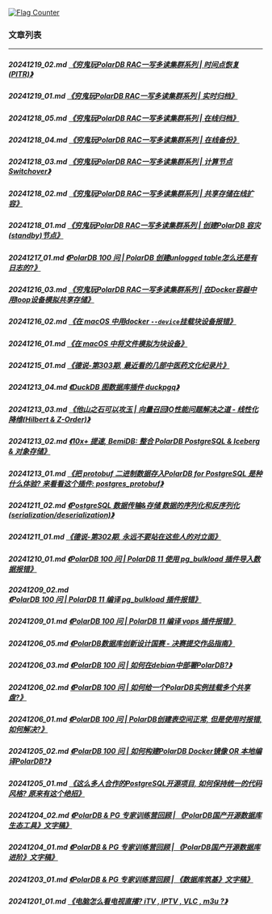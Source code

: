 <a rel="nofollow" href="http://info.flagcounter.com/h9V1"  ><img src="http://s03.flagcounter.com/count/h9V1/bg_FFFFFF/txt_000000/border_CCCCCC/columns_2/maxflags_12/viewers_0/labels_0/pageviews_0/flags_0/"  alt="Flag Counter"  border="0"  ></a>  
  
### 文章列表  
----  
##### 20241219_02.md   [《穷鬼玩PolarDB RAC一写多读集群系列 | 时间点恢复(PITR)》](20241219_02.md)  
##### 20241219_01.md   [《穷鬼玩PolarDB RAC一写多读集群系列 | 实时归档》](20241219_01.md)  
##### 20241218_05.md   [《穷鬼玩PolarDB RAC一写多读集群系列 | 在线归档》](20241218_05.md)  
##### 20241218_04.md   [《穷鬼玩PolarDB RAC一写多读集群系列 | 在线备份》](20241218_04.md)  
##### 20241218_03.md   [《穷鬼玩PolarDB RAC一写多读集群系列 | 计算节点 Switchover》](20241218_03.md)  
##### 20241218_02.md   [《穷鬼玩PolarDB RAC一写多读集群系列 | 共享存储在线扩容》](20241218_02.md)  
##### 20241218_01.md   [《穷鬼玩PolarDB RAC一写多读集群系列 | 创建PolarDB 容灾(standby)节点》](20241218_01.md)  
##### 20241217_01.md   [《PolarDB 100 问 | PolarDB 创建unlogged table怎么还是有日志的?》](20241217_01.md)  
##### 20241216_03.md   [《穷鬼玩PolarDB RAC一写多读集群系列 | 在Docker容器中用loop设备模拟共享存储》](20241216_03.md)  
##### 20241216_02.md   [《在 macOS 中用docker `--device`挂载块设备报错》](20241216_02.md)  
##### 20241216_01.md   [《在 macOS 中将文件模拟为块设备》](20241216_01.md)  
##### 20241215_01.md   [《德说-第303期, 最近看的几部中医药文化纪录片》](20241215_01.md)  
##### 20241213_04.md   [《DuckDB 图数据库插件 duckpgq》](20241213_04.md)  
##### 20241213_03.md   [《他山之石可以攻玉 | 向量召回IO性能问题解决之道 - 线性化降维(Hilbert & Z-Order)》](20241213_03.md)  
##### 20241213_02.md   [《10x+ 提速, BemiDB: 整合 PolarDB PostgreSQL & Iceberg & 对象存储》](20241213_02.md)  
##### 20241213_01.md   [《把 protobuf 二进制数据存入PolarDB for PostgreSQL 是种什么体验? 来看看这个插件: postgres_protobuf》](20241213_01.md)  
##### 20241211_02.md   [《PostgreSQL 数据传输&存储 数据的序列化和反序列化 (serialization/deserialization)》](20241211_02.md)  
##### 20241211_01.md   [《德说-第302期, 永远不要站在这些人的对立面》](20241211_01.md)  
##### 20241210_01.md   [《PolarDB 100 问 | PolarDB 11 使用 pg_bulkload 插件导入数据报错》](20241210_01.md)  
##### 20241209_02.md   [《PolarDB 100 问 | PolarDB 11 编译 pg_bulkload 插件报错》](20241209_02.md)  
##### 20241209_01.md   [《PolarDB 100 问 | PolarDB 11 编译 vops 插件报错》](20241209_01.md)  
##### 20241206_05.md   [《PolarDB数据库创新设计国赛 - 决赛提交作品指南》](20241206_05.md)  
##### 20241206_03.md   [《PolarDB 100 问 | 如何在debian中部署PolarDB?》](20241206_03.md)  
##### 20241206_02.md   [《PolarDB 100 问 | 如何给一个PolarDB实例挂载多个共享盘?》](20241206_02.md)  
##### 20241206_01.md   [《PolarDB 100 问 | PolarDB创建表空间正常, 但是使用时报错, 如何解决?》](20241206_01.md)  
##### 20241205_02.md   [《PolarDB 100 问 | 如何构建PolarDB Docker镜像 OR 本地编译PolarDB?》](20241205_02.md)  
##### 20241205_01.md   [《这么多人合作的PostgreSQL开源项目, 如何保持统一的代码风格? 原来有这个绝招》](20241205_01.md)  
##### 20241204_02.md   [《PolarDB & PG 专家训练营回顾 | 《PolarDB国产开源数据库生态工具》文字稿》](20241204_02.md)  
##### 20241204_01.md   [《PolarDB & PG 专家训练营回顾 | 《PolarDB国产开源数据库进阶》文字稿》](20241204_01.md)  
##### 20241203_01.md   [《PolarDB & PG 专家训练营回顾 | 《数据库筑基》文字稿》](20241203_01.md)  
##### 20241201_01.md   [《电脑怎么看电视直播? iTV , IPTV , VLC , m3u ?》](20241201_01.md)  
